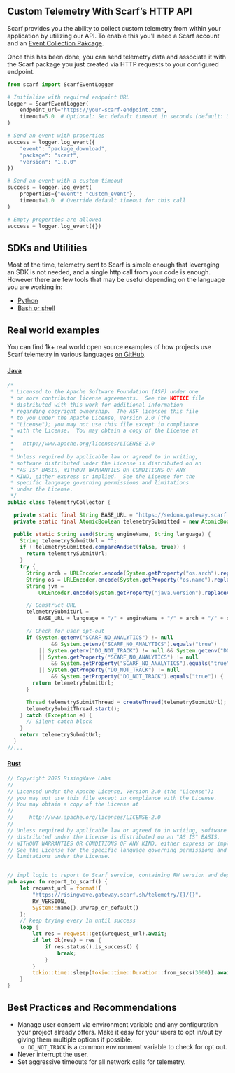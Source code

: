 ## Custom Telemetry With Scarf’s HTTP API<a id="custom-telemetry-with-scarfs-http-api"></a>

Scarf provides you the ability to collect custom telemetry from within your application by utilizing our API. To enable this you'll need a Scarf account and an [Event Collection Pakcage](/gateway/#event-collection-packages).

Once this has been done, you can send telemetry data and associate it with the Scarf package you just created via HTTP requests to your configured endpoint.

```python
from scarf import ScarfEventLogger

# Initialize with required endpoint URL
logger = ScarfEventLogger(
    endpoint_url="https://your-scarf-endpoint.com",
    timeout=5.0  # Optional: Set default timeout in seconds (default: 3.0)
)

# Send an event with properties
success = logger.log_event({
    "event": "package_download",
    "package": "scarf",
    "version": "1.0.0"
})

# Send an event with a custom timeout
success = logger.log_event(
    properties={"event": "custom_event"},
    timeout=1.0  # Override default timeout for this call
)

# Empty properties are allowed
success = logger.log_event({})
```

## SDKs and Utilities

Most of the time, telemetry sent to Scarf is simple enough that leveraging an SDK is not needed, and a single http call from your code is enough. However there are few tools that may be useful depending on the language you are working in:

- [Python](https://github.com/scarf-sh/scarf-py)
- [Bash or shell](https://github.com/scarf-sh/scarf-shell/blob/main/scarf.sh)

## Real world examples

You can find 1k+ real world open source examples of how projects use Scarf telemetry in various languages [on GitHub](https://github.com/search?q=gateway.scarf.sh&type=code).

#### [Java](https://github.com/apache/sedona/blob/3bd5ebf35d0ab1b7bc527cf69f66935bc5f3685c/common/src/main/java/org/apache/sedona/common/utils/TelemetryCollector.java#L26)

```java
/*
 * Licensed to the Apache Software Foundation (ASF) under one
 * or more contributor license agreements.  See the NOTICE file
 * distributed with this work for additional information
 * regarding copyright ownership.  The ASF licenses this file
 * to you under the Apache License, Version 2.0 (the
 * "License"); you may not use this file except in compliance
 * with the License.  You may obtain a copy of the License at
 *
 *   http://www.apache.org/licenses/LICENSE-2.0
 *
 * Unless required by applicable law or agreed to in writing,
 * software distributed under the License is distributed on an
 * "AS IS" BASIS, WITHOUT WARRANTIES OR CONDITIONS OF ANY
 * KIND, either express or implied.  See the License for the
 * specific language governing permissions and limitations
 * under the License.
 */
public class TelemetryCollector {

  private static final String BASE_URL = "https://sedona.gateway.scarf.sh/packages/";
  private static final AtomicBoolean telemetrySubmitted = new AtomicBoolean(false);

  public static String send(String engineName, String language) {
    String telemetrySubmitUrl = "";
    if (!telemetrySubmitted.compareAndSet(false, true)) {
      return telemetrySubmitUrl;
    }
    try {
      String arch = URLEncoder.encode(System.getProperty("os.arch").replaceAll(" ", "_"), "UTF-8");
      String os = URLEncoder.encode(System.getProperty("os.name").replaceAll(" ", "_"), "UTF-8");
      String jvm =
          URLEncoder.encode(System.getProperty("java.version").replaceAll(" ", "_"), "UTF-8");

      // Construct URL
      telemetrySubmitUrl =
          BASE_URL + language + "/" + engineName + "/" + arch + "/" + os + "/" + jvm;

      // Check for user opt-out
      if (System.getenv("SCARF_NO_ANALYTICS") != null
              && System.getenv("SCARF_NO_ANALYTICS").equals("true")
          || System.getenv("DO_NOT_TRACK") != null && System.getenv("DO_NOT_TRACK").equals("true")
          || System.getProperty("SCARF_NO_ANALYTICS") != null
              && System.getProperty("SCARF_NO_ANALYTICS").equals("true")
          || System.getProperty("DO_NOT_TRACK") != null
              && System.getProperty("DO_NOT_TRACK").equals("true")) {
        return telemetrySubmitUrl;
      }

      Thread telemetrySubmitThread = createThread(telemetrySubmitUrl);
      telemetrySubmitThread.start();
    } catch (Exception e) {
      // Silent catch block
    }
    return telemetrySubmitUrl;
  }
//...
```

#### [Rust](https://github.com/risingwavelabs/risingwave/blob/7e67aadb64dbd57403df48733d30466ffa7931c3/src/common/src/telemetry/mod.rs#L174)

```rust
// Copyright 2025 RisingWave Labs
//
// Licensed under the Apache License, Version 2.0 (the "License");
// you may not use this file except in compliance with the License.
// You may obtain a copy of the License at
//
//     http://www.apache.org/licenses/LICENSE-2.0
//
// Unless required by applicable law or agreed to in writing, software
// distributed under the License is distributed on an "AS IS" BASIS,
// WITHOUT WARRANTIES OR CONDITIONS OF ANY KIND, either express or implied.
// See the License for the specific language governing permissions and
// limitations under the License.


// impl logic to report to Scarf service, containing RW version and deployment platform
pub async fn report_to_scarf() {
    let request_url = format!(
        "https://risingwave.gateway.scarf.sh/telemetry/{}/{}",
        RW_VERSION,
        System::name().unwrap_or_default()
    );
    // keep trying every 1h until success
    loop {
        let res = reqwest::get(&request_url).await;
        if let Ok(res) = res {
            if res.status().is_success() {
                break;
            }
        }
        tokio::time::sleep(tokio::time::Duration::from_secs(3600)).await;
    }
}
```

## Best Practices and Recommendations

- Manage user consent via environment variable and any configuration your project already offers. Make it easy for your users to opt in/out by giving them multiple options if possible.
  - `DO_NOT_TRACK` is a common environment variable to check for opt out.
- Never interrupt the user.
- Set aggressive timeouts for all network calls for telemetry.
